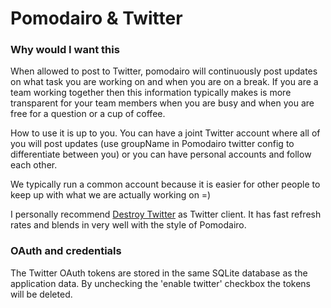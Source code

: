 # Pomodairo & Twitter #

### Why would I want this ###
When allowed to post to Twitter, pomodairo will continuously post updates on what task you are working on and when you are on a break. If you are a team working together then this information typically makes is more transparent for your team members when you are busy and when you are free for a question or a cup of coffee.

How to use it is up to you. You can have a joint Twitter account where all of you will post updates (use groupName in Pomodairo twitter config to differentiate between you) or you can have personal accounts and follow each other.

We typically run a common account because it is easier for other people to keep up with what we are actually working on =)

I personally recommend [Destroy Twitter](http://destroytwitter.com/) as Twitter client. It has fast refresh rates and blends in very well with the style of Pomodairo.


### OAuth and credentials ###
The Twitter OAuth tokens are stored in the same SQLite database as the application data. By unchecking the 'enable twitter' checkbox the tokens will be deleted.

